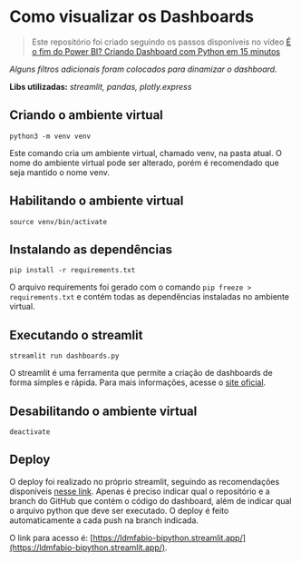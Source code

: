 # Como visualizar os Dashboards

> Este repositório foi criado seguindo os passos disponíveis no vídeo [É o fim do Power BI? Criando Dashboard com Python em 15 minutos](https://www.youtube.com/watch?v=P6E_Kts9pxE)

_Alguns filtros adicionais foram colocados para dinamizar o dashboard._

**Libs utilizadas:** *streamlit, pandas, plotly.express*

## Criando o ambiente virtual
```
python3 -m venv venv
```
Este comando cria um ambiente virtual, chamado venv, na pasta atual. O nome do ambiente virtual pode ser alterado, porém é recomendado que seja mantido o nome venv.

## Habilitando o ambiente virtual
```
source venv/bin/activate
```

## Instalando as dependências
```
pip install -r requirements.txt
```
O arquivo requirements foi gerado com o comando `pip freeze > requirements.txt` e contém todas as dependências instaladas no ambiente virtual.

## Executando o streamlit
```
streamlit run dashboards.py
```
O streamlit é uma ferramenta que permite a criação de dashboards de forma simples e rápida. Para mais informações, acesse o [site oficial](https://streamlit.io/).

## Desabilitando o ambiente virtual
```
deactivate
```

## Deploy

O deploy foi realizado no próprio streamlit, seguindo as recomendações disponíveis [nesse link](https://docs.streamlit.io/streamlit-community-cloud/deploy-your-app). Apenas é preciso indicar qual o repositório e a branch do GitHub que contém o código do dashboard, além de indicar qual o arquivo python que deve ser executado. O deploy é feito automaticamente a cada push na branch indicada. 

O link para acesso é: [https://ldmfabio-bipython.streamlit.app/](https://ldmfabio-bipython.streamlit.app/).